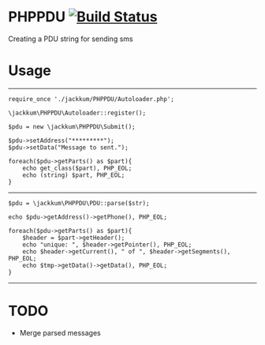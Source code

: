 # PHPPDU [![Build Status](https://travis-ci.org/jackkum/PHPPDU.svg)](https://travis-ci.org/jackkum/PHPPDU)

Creating a PDU string for sending sms

# Usage
----------------------

```
require_once './jackkum/PHPPDU/Autoloader.php';

\jackkum\PHPPDU\Autoloader::register();

$pdu = new \jackkum\PHPPDU\Submit();

$pdu->setAddress("*********");
$pdu->setData("Message to sent.");

foreach($pdu->getParts() as $part){
	echo get_class($part), PHP_EOL;
	echo (string) $part, PHP_EOL;
}
```
----------------------

```
$pdu = \jackkum\PHPPDU\PDU::parse($str);

echo $pdu->getAddress()->getPhone(), PHP_EOL;

foreach($pdu->getParts() as $part){
	$header = $part->getHeader();
	echo "unique: ", $header->getPointer(), PHP_EOL;
	echo $header->getCurrent(), " of ", $header->getSegments(), PHP_EOL;
	echo $tmp->getData()->getData(), PHP_EOL;
}

```
----------------------

# TODO
 - Merge parsed messages
